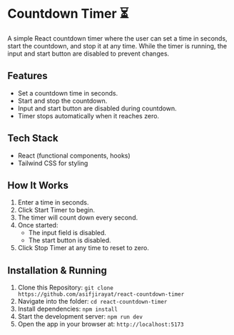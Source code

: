# Countdown Timer ⏳

A simple React countdown timer where the user can set a time in seconds, start the countdown, and stop it at any time. While the timer is running, the input and start button are disabled to prevent changes.

## Features

- Set a countdown time in seconds.
- Start and stop the countdown.
- Input and start button are disabled during countdown.
- Timer stops automatically when it reaches zero.

## Tech Stack

- React (functional components, hooks)
- Tailwind CSS for styling

## How It Works

1. Enter a time in seconds.
2. Click Start Timer to begin.
3. The timer will count down every second.
4. Once started:
   - The input field is disabled.
   - The start button is disabled.
5. Click Stop Timer at any time to reset to zero.

## Installation & Running

1. Clone this Repository: `git clone https://github.com/asifjirayat/react-countdown-timer`
2. Navigate into the folder: `cd react-countdown-timer`
3. Install dependencies: `npm install`
4. Start the development server: `npm run dev`
5. Open the app in your browser at: `http://localhost:5173`
